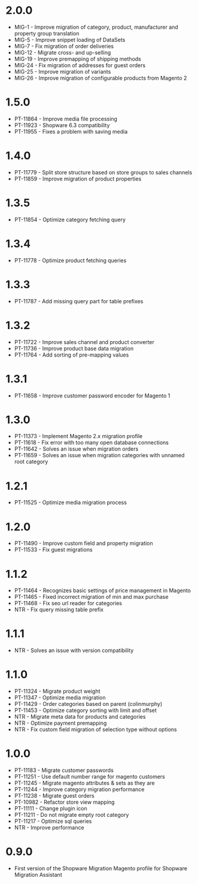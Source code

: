 # 2.0.0
- MIG-1 - Improve migration of category, product, manufacturer and property group translation
- MIG-5 - Improve snippet loading of DataSets
- MIG-7 - Fix migration of order deliveries
- MIG-12 - Migrate cross- and up-selling
- MIG-19 - Improve premapping of shipping methods
- MIG-24 - Fix migration of addresses for guest orders
- MIG-25 - Improve migration of variants
- MIG-26 - Improve migration of configurable products from Magento 2

# 1.5.0
- PT-11864 - Improve media file processing
- PT-11923 - Shopware 6.3 compatibility
- PT-11955 - Fixes a problem with saving media

# 1.4.0
- PT-11779 - Split store structure based on store groups to sales channels
- PT-11859 - Improve migration of product properties

# 1.3.5
- PT-11854 - Optimize category fetching query

# 1.3.4
- PT-11778 - Optimize product fetching queries

# 1.3.3
- PT-11787 - Add missing query part for table prefixes

# 1.3.2
- PT-11722 - Improve sales channel and product converter
- PT-11736 - Improve product base data migration
- PT-11764 - Add sorting of pre-mapping values

# 1.3.1
- PT-11658 - Improve customer password encoder for Magento 1

# 1.3.0
- PT-11373 - Implement Magento 2.x migration profile
- PT-11618 - Fix error with too many open database connections
- PT-11642 - Solves an issue when migration orders
- PT-11659 - Solves an issue when migration categories with unnamed root category

# 1.2.1
- PT-11525 - Optimize media migration process

# 1.2.0
- PT-11490 - Improve custom field and property migration
- PT-11533 - Fix guest migrations

# 1.1.2
- PT-11464 - Recognizes basic settings of price management in Magento
- PT-11465 - Fixed incorrect migration of min and max purchase
- PT-11468 - Fix seo url reader for categories
- NTR - Fix query missing table prefix

# 1.1.1
- NTR - Solves an issue with version compatibility

# 1.1.0
- PT-11324 - Migrate product weight
- PT-11347 - Optimize media migration
- PT-11429 - Order categories based on parent (colinmurphy)
- PT-11453 - Optimize category sorting with limit and offset
- NTR - Migrate meta data for products and categories
- NTR - Optimize payment premapping
- NTR - Fix custom field migration of selection type without options

# 1.0.0
- PT-11183 - Migrate customer passwords
- PT-11251 - Use default number range for magento customers
- PT-11245 - Migrate magento attributes & sets as they are
- PT-11244 - Improve category migration performance
- PT-11238 - Migrate guest orders
- PT-10982 - Refactor store view mapping
- PT-11111 - Change plugin icon
- PT-11211 - Do not migrate empty root category
- PT-11217 - Optimize sql queries
- NTR - Improve performance

# 0.9.0
- First version of the Shopware Migration Magento profile for Shopware Migration Assistant
